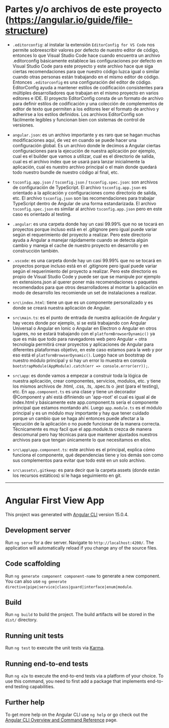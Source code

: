 # Partes y/o archivos de este proyecto (https://angular.io/guide/file-structure)

- `.editorconfig`: al instalar la extensión `EditorConfig for VS Code` nos permite sobreescribir valores por defecto de nuestro editor de código, entonces lo que Visual Studio Code hace cuando encuentra un archivo .editorconfig básicamente establece las configuraciones por defecto en Visual Studio Code para este proyecto y este archivo hace que siga ciertas recomendaciones para que nuestro código luzca igual o similar cuando otras personas están trabajando en el mismo editor de código. Entonces `.editorconfig` es una configuración del editor de código. EditorConfig ayuda a mantener estilos de codificación consistentes para múltiples desarrolladores que trabajan en el mismo proyecto en varios editores e IDE. El proyecto EditorConfig consta de un formato de archivo para definir estilos de codificación y una colección de complementos de editor de texto que permiten a los editores leer el formato de archivo y adherirse a los estilos definidos. Los archivos EditorConfig son fácilmente legibles y funcionan bien con sistemas de control de versiones.

- `angular.json`: es un archivo importante y es raro que se hagan muchas modificaciones aquí, de vez en cuando se puede hacer una configuración global. Es un archivo donde le decimos a Angular ciertas configuraciones para la ejecución de nuestra aplicación por ejemplo, cual es el builder que vamos a utilizar, cual es el directorio de salida, cual es el archivo index que se usará para lanzar inicialmente la aplicación, cual es nuestro archivo principal o el main donde quedará todo nuestro bundle de nuestro código al final, etc.

- `tsconfig.app.json` / `tsconfig.json` / `tsconfig.spec.json`: son archivos de configuración de TypeScript. El archivo `tsconfig.app.json` es orientado a la aplicación y configuraciones como directorio de salida, etc. El archivo `tsconfig.json` son las recomendaciones para trabajar TypeScript dentro de Angular de una forma estandarizada. El archivo `tsconfig.spec.json` es similar al archivo `tsconfig.app.json` pero en este caso es orientado al testing.

- `.angular`: es una carpeta donde hay un casi 99.99% que no se tocará en proyectos porque incluso está en el .gitignore pero igual puede variar según el requerimiento del proyecto a realizar. Pero este directorio ayuda a Angular a manejar rápidamente cuando se detecta algún cambio y maneja el cache de nuestro proyecto en desarrollo y en construcción también.

- `.vscode`: es una carpeta donde hay un casi 99.99% que no se tocará en proyectos porque incluso está en el .gitignore pero igual puede variar según el requerimiento del proyecto a realizar. Pero este directorio es propio de Visual Studio Code y puede ser que se manipule por ejemplo en extensions.json al querer poner más recomendaciones o paquetes recomendados para que otros desarrolladores al montar la aplicación en modo de desarrollo les recomiende un set de instalaciones a realizar.

- `src\index.html`: tiene un <app-root></app-root> que es un componente personalizado y es donde se creará nuestra aplicación de Angular.

- `src\main.ts`: es el punto de entrada de nuestra aplicación de Angular y hay veces donde por ejemplo, si se está trabajando con Angular Universal o Angular en Ionic o Angular en Electron o Angular en otros lugares, no se estará trabajando con el `platformBrowserDynamic()` ya que es más que todo para navegadores web pero Angular + otra tecnología permitirá crear proyectos y aplicaciones de Angular para diferentes plataformas objetivo, en este caso estamos para la web y por eso está el `platformBrowserDynamic()`. Luego hace un bootstrap de nuestro módulo principal y si hay un error lo muestra en consola `bootstrapModule(AppModule).catch(err => console.error(err));`.

- `src\app`: es donde vamos a empezar a construir toda la lógica de nuestra aplicación, crear componentes, servicios, modulos, etc. y tiene los mismos archivos de .html, .css, .ts, .spec.ts o .jest (para el testing), etc. En `app.component.ts` es una clase y tiene un decorador @Component y ahí está difiniendo un 'app-root' el cual es igual al de index.html y básicamente este app.component.ts sería el componente principal que estamos montando ahí. Luego `app.module.ts` es el módulo principal y es un módulo muy importante y hay que tener cuidado porque un cambio que se haga ahí entonces puede afectar a la ejecución de la aplicación o no puede funcionar de la manera correcta. Técnicamente es muy facil que el app.module.ts crezca de manera descomunal pero hay técnicas para que mantener ajustados nuestros archivos para que tengan únicamente lo que necesitamos en ellos.

- `src\app\app.component.ts`: este archivo es el principal, explica cómo funciona el componente, qué dependencias tiene y los demás son como sus complementos para evitar que todo esté en un solo archivo.

- `src\assets\.gitkeep`: es para decir que la carpeta assets (donde están los recursos estáticos) sí le haga seguimiento en git.

---

# Angular First View App

This project was generated with [Angular CLI](https://github.com/angular/angular-cli) version 15.0.4.

## Development server

Run `ng serve` for a dev server. Navigate to `http://localhost:4200/`. The application will automatically reload if you change any of the source files.

## Code scaffolding

Run `ng generate component component-name` to generate a new component. You can also use `ng generate directive|pipe|service|class|guard|interface|enum|module`.

## Build

Run `ng build` to build the project. The build artifacts will be stored in the `dist/` directory.

## Running unit tests

Run `ng test` to execute the unit tests via [Karma](https://karma-runner.github.io).

## Running end-to-end tests

Run `ng e2e` to execute the end-to-end tests via a platform of your choice. To use this command, you need to first add a package that implements end-to-end testing capabilities.

## Further help

To get more help on the Angular CLI use `ng help` or go check out the [Angular CLI Overview and Command Reference](https://angular.io/cli) page.

